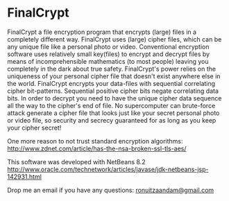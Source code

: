 # FinalCrypt

FinalCrypt a file encryption program that encrypts (large) files in a completely different way.
FinalCrypt uses (large) cipher files, which can be any unique file like a personal photo or video.
Conventional encryption software uses relatively small key(files) to encrypt and decrypt files by means of incomprehensible mathematics (to most people) leaving you completely in the dark about true safety.
FinalCrypt's power relies on the uniqueness of your personal cipher file that doesn't exist anywhere else in the world. FinalCrypt encrypts your data-files with sequential correlating cipher bit-patterns.
Sequential positive cipher bits negate correlating data bits. In order to decrypt you need to have the unique cipher data sequence all the way to the cipher's end of file.
No supercomputer can brute-force attack generate a cipher file that looks just like your secret personal photo or video file, so security and secrecy guaranteed for as long as you keep your cipher secret!

One more reason to not trust standard encryption algorithms:
http://www.zdnet.com/article/has-the-nsa-broken-ssl-tls-aes/

This software was developed with NetBeans 8.2
http://www.oracle.com/technetwork/articles/javase/jdk-netbeans-jsp-142931.html

Drop me an email if you have any questions: ronuitzaandam@gmail.com